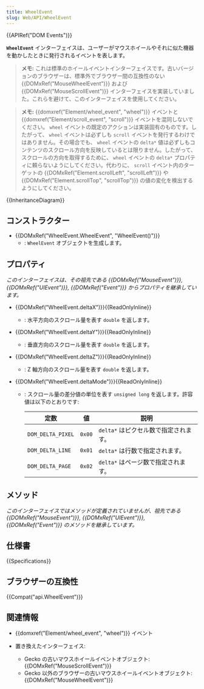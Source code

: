 ```yaml
---
title: WheelEvent
slug: Web/API/WheelEvent
---
```


{{APIRef("DOM Events")}}

**`WheelEvent`** インターフェイスは、ユーザーがマウスホイールやそれに似た機器を動かしたときに発行されるイベントを表します。

> **メモ:** これは標準のホイールイベントインターフェイスです。古いバージョンのブラウザーは、標準外でブラウザー間の互換性のない {{DOMxRef("MouseWheelEvent")}} および {{DOMxRef("MouseScrollEvent")}} インターフェイスを実装していました。これらを避けて、このインターフェイスを使用してください。

> **メモ:** {{domxref("Element/wheel_event", "wheel")}} イベントと {{domxref("Element/scroll_event", "scroll")}} イベントを混同しないでください。 `wheel` イベントの既定のアクションは実装固有のものです。したがって、 `wheel` イベントは必ずしも `scroll` イベントを発行するわけではありません。その場合でも、 `wheel` イベントの `delta*` 値は必ずしもコンテンツのスクロール方向を反映しているとは限りません。したがって、スクロールの方向を取得するために、 `wheel` イベントの `delta*` プロパティに頼らないようにしてください。代わりに、 `scroll` イベント内のターゲットの {{DOMxRef("Element.scrollLeft", "scrollLeft")}} や {{DOMxRef("Element.scrollTop", "scrollTop")}} の値の変化を検出するようにしてください。

{{InheritanceDiagram}}

## コンストラクター

- {{DOMxRef("WheelEvent.WheelEvent", "WheelEvent()")}}
  - : `WheelEvent` オブジェクトを生成します。

## プロパティ

_このインターフェイスは、その祖先である {{DOMxRef("MouseEvent")}}, {{DOMxRef("UIEvent")}}, {{DOMxRef("Event")}} からプロパティを継承しています。_

- {{DOMxRef("WheelEvent.deltaX")}}{{ReadOnlyInline}}
  - : 水平方向のスクロール量を表す `double` を返します。
- {{DOMxRef("WheelEvent.deltaY")}}{{ReadOnlyInline}}
  - : 垂直方向のスクロール量を表す `double` を返します。
- {{DOMxRef("WheelEvent.deltaZ")}}{{ReadOnlyInline}}
  - : Z 軸方向のスクロール量を表す `double` を返します。
- {{DOMxRef("WheelEvent.deltaMode")}}{{ReadOnlyInline}}

  - : スクロール量の差分値の単位を表す `unsigned long` を返します。許容値は以下のとおりです:

    | 定数              | 値     | 説明                                  |
    | ----------------- | ------ | ------------------------------------- |
    | `DOM_DELTA_PIXEL` | `0x00` | `delta*` はピクセル数で指定されます。 |
    | `DOM_DELTA_LINE`  | `0x01` | `delta*` は行数で指定されます。       |
    | `DOM_DELTA_PAGE`  | `0x02` | `delta*` はページ数で指定されます。   |

## メソッド

_このインターフェイスではメソッドが定義されていませんが、祖先である {{DOMxRef("MouseEvent")}}, {{DOMxRef("UIEvent")}}, {{DOMxRef("Event")}} のメソッドを継承しています。_

## 仕様書

{{Specifications}}

## ブラウザーの互換性

{{Compat("api.WheelEvent")}}

## 関連情報

- {{domxref("Element/wheel_event", "wheel")}} イベント
- 置き換えたインターフェイス:

  - Gecko の古いマウスホイールイベントオブジェクト: {{DOMxRef("MouseScrollEvent")}}
  - Gecko 以外のブラウザーの古いマウスホイールイベントオブジェクト: {{DOMxRef("MouseWheelEvent")}}
